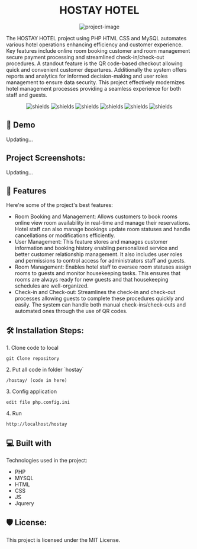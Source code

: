 <h1 align="center" id="title">HOSTAY HOTEL</h1>

<p align="center"><img src="https://raw.githubusercontent.com/vandunxg/hostay/master/public/HostayHotel.png" alt="project-image"></p>

<p id="description">The HOSTAY HOTEL project using PHP HTML CSS and MySQL automates various hotel operations enhancing efficiency and customer experience. Key features include online room booking customer and room management secure payment processing and streamlined check-in/check-out procedures. A standout feature is the QR code-based checkout allowing quick and convenient customer departures. Additionally the system offers reports and analytics for informed decision-making and user roles management to ensure data security. This project effectively modernizes hotel management processes providing a seamless experience for both staff and guests.</p>

<p align="center"><img src="https://img.shields.io/badge/PHP-777BB4?style=flat&amp;logo=php&amp;logoColor=white" alt="shields"> <img src="https://img.shields.io/badge/MySQL-4479A1?style=flat&amp;logo=mysql&amp;logoColor=white" alt="shields"> <img src="https://img.shields.io/badge/HTML-e34c26?style=flat&amp;logo=html5&amp;logoColor=white" alt="shields"> <img src="https://img.shields.io/badge/CSS-563d7c?&amp;style=flat&amp;logo=css3&amp;logoColor=white" alt="shields"> <img src="https://img.shields.io/badge/JavaScript-323330?style=flat&amp;logo=javascript&amp;logoColor=F7DF1E" alt="shields"> <img src="https://img.shields.io/badge/jQuery-0769AD?style=flat&amp;logo=jquery&amp;logoColor=white" alt="shields"></p>

<h2>🚀 Demo</h2>

Updating...

<h2>Project Screenshots:</h2>

Updating...
  
<h2>🧐 Features</h2>

Here're some of the project's best features:

*   Room Booking and Management: Allows customers to book rooms online view room availability in real-time and manage their reservations. Hotel staff can also manage bookings update room statuses and handle cancellations or modifications efficiently.
*   User Management: This feature stores and manages customer information and booking history enabling personalized service and better customer relationship management. It also includes user roles and permissions to control access for administrators staff and guests.
*   Room Management: Enables hotel staff to oversee room statuses assign rooms to guests and monitor housekeeping tasks. This ensures that rooms are always ready for new guests and that housekeeping schedules are well-organized.
*   Check-in and Check-out: Streamlines the check-in and check-out processes allowing guests to complete these procedures quickly and easily. The system can handle both manual check-ins/check-outs and automated ones through the use of QR codes.

<h2>🛠️ Installation Steps:</h2>

<p>1. Clone code to local</p>

```
git Clone repository
```

<p>2. Put all code in folder `hostay`</p>

```
/hostay/ (code in here)
```

<p>3. Config application</p>

```
edit file php.config.ini
```

<p>4. Run</p>

```
http://localhost/hostay
```

  
  
<h2>💻 Built with</h2>

Technologies used in the project:

*   PHP
*   MYSQL
*   HTML
*   CSS
*   JS
*   Jqurery

<h2>🛡️ License:</h2>

This project is licensed under the MIT License.
